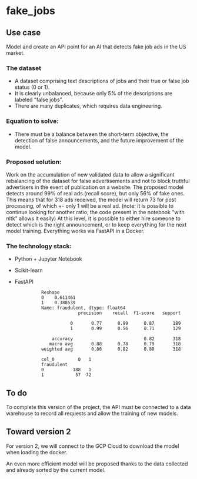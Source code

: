 # fake_jobs

## Use case

Model and create an API point for an AI that detects fake job ads in the US market.

### The dataset
- A dataset comprising text descriptions of jobs and their true or false job status (0 or 1).
- It is clearly unbalanced, because only 5% of the descriptions are labeled "false jobs".
- There are many duplicates, which requires data engineering.

### Equation to solve:
- There must be a balance between the short-term objective, the detection of false announcements, and the future improvement of the model.

### Proposed solution:

Work on the accumulation of new validated data to allow a significant rebalancing of the dataset for false advertisements and not to block truthful advertisers in the event of publication on a website.
The proposed model detects around 99% of real ads (recall score), but only 56% of fake ones. This means that for 318 ads received, the model will return 73 for post processing, of which +- only 1 will be a real ad. (note: it is possible to continue looking for another ratio, the code present in the notebook "with nltk" allows it easily)
At this level, it is possible to either hire someone to detect which is the right announcement, or to keep everything for the next model training.
Everything works via FastAPI in a Docker.

### The technology stack:
- Python + Jupyter Notebook
- Scikit-learn
- FastAPI

                Reshape
                0    0.611461
                1    0.388539
                Name: fraudulent, dtype: float64
                              precision    recall  f1-score   support
                
                           0       0.77      0.99      0.87       189
                           1       0.99      0.56      0.71       129
                
                    accuracy                           0.82       318
                   macro avg       0.88      0.78      0.79       318
                weighted avg       0.86      0.82      0.80       318
                
                col_0         0   1
                fraudulent         
                0           188   1
                1            57  72

## To do
To complete this version of the project, the API must be connected to a data warehouse to record all requests and allow the training of new models.

## Toward version 2
For version 2, we will connect to the GCP Cloud to download the model when loading the docker.

An even more efficient model will be proposed thanks to the data collected and already sorted by the current model.
